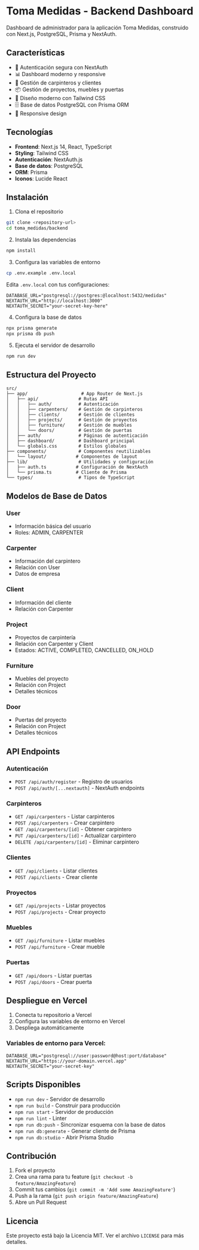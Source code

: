 # Toma Medidas - Backend Dashboard

Dashboard de administrador para la aplicación Toma Medidas, construido con Next.js, PostgreSQL, Prisma y NextAuth.

## Características

- 🔐 Autenticación segura con NextAuth
- 📊 Dashboard moderno y responsive
- 👥 Gestión de carpinteros y clientes
- 📦 Gestión de proyectos, muebles y puertas
- 🎨 Diseño moderno con Tailwind CSS
- 🗄️ Base de datos PostgreSQL con Prisma ORM
- 📱 Responsive design

## Tecnologías

- **Frontend**: Next.js 14, React, TypeScript
- **Styling**: Tailwind CSS
- **Autenticación**: NextAuth.js
- **Base de datos**: PostgreSQL
- **ORM**: Prisma
- **Iconos**: Lucide React

## Instalación

1. Clona el repositorio
```bash
git clone <repository-url>
cd toma_medidas/backend
```

2. Instala las dependencias
```bash
npm install
```

3. Configura las variables de entorno
```bash
cp .env.example .env.local
```

Edita `.env.local` con tus configuraciones:
```env
DATABASE_URL="postgresql://postgres:@localhost:5432/medidas"
NEXTAUTH_URL="http://localhost:3000"
NEXTAUTH_SECRET="your-secret-key-here"
```

4. Configura la base de datos
```bash
npx prisma generate
npx prisma db push
```

5. Ejecuta el servidor de desarrollo
```bash
npm run dev
```

## Estructura del Proyecto

```
src/
├── app/                    # App Router de Next.js
│   ├── api/               # Rutas API
│   │   ├── auth/          # Autenticación
│   │   ├── carpenters/    # Gestión de carpinteros
│   │   ├── clients/       # Gestión de clientes
│   │   ├── projects/      # Gestión de proyectos
│   │   ├── furniture/     # Gestión de muebles
│   │   └── doors/         # Gestión de puertas
│   ├── auth/              # Páginas de autenticación
│   ├── dashboard/         # Dashboard principal
│   └── globals.css        # Estilos globales
├── components/            # Componentes reutilizables
│   └── layout/           # Componentes de layout
├── lib/                   # Utilidades y configuración
│   ├── auth.ts           # Configuración de NextAuth
│   └── prisma.ts         # Cliente de Prisma
└── types/                 # Tipos de TypeScript
```

## Modelos de Base de Datos

### User
- Información básica del usuario
- Roles: ADMIN, CARPENTER

### Carpenter
- Información del carpintero
- Relación con User
- Datos de empresa

### Client
- Información del cliente
- Relación con Carpenter

### Project
- Proyectos de carpintería
- Relación con Carpenter y Client
- Estados: ACTIVE, COMPLETED, CANCELLED, ON_HOLD

### Furniture
- Muebles del proyecto
- Relación con Project
- Detalles técnicos

### Door
- Puertas del proyecto
- Relación con Project
- Detalles técnicos

## API Endpoints

### Autenticación
- `POST /api/auth/register` - Registro de usuarios
- `POST /api/auth/[...nextauth]` - NextAuth endpoints

### Carpinteros
- `GET /api/carpenters` - Listar carpinteros
- `POST /api/carpenters` - Crear carpintero
- `GET /api/carpenters/[id]` - Obtener carpintero
- `PUT /api/carpenters/[id]` - Actualizar carpintero
- `DELETE /api/carpenters/[id]` - Eliminar carpintero

### Clientes
- `GET /api/clients` - Listar clientes
- `POST /api/clients` - Crear cliente

### Proyectos
- `GET /api/projects` - Listar proyectos
- `POST /api/projects` - Crear proyecto

### Muebles
- `GET /api/furniture` - Listar muebles
- `POST /api/furniture` - Crear mueble

### Puertas
- `GET /api/doors` - Listar puertas
- `POST /api/doors` - Crear puerta

## Despliegue en Vercel

1. Conecta tu repositorio a Vercel
2. Configura las variables de entorno en Vercel
3. Despliega automáticamente

### Variables de entorno para Vercel:
```env
DATABASE_URL="postgresql://user:password@host:port/database"
NEXTAUTH_URL="https://your-domain.vercel.app"
NEXTAUTH_SECRET="your-secret-key"
```

## Scripts Disponibles

- `npm run dev` - Servidor de desarrollo
- `npm run build` - Construir para producción
- `npm run start` - Servidor de producción
- `npm run lint` - Linter
- `npm run db:push` - Sincronizar esquema con la base de datos
- `npm run db:generate` - Generar cliente de Prisma
- `npm run db:studio` - Abrir Prisma Studio

## Contribución

1. Fork el proyecto
2. Crea una rama para tu feature (`git checkout -b feature/AmazingFeature`)
3. Commit tus cambios (`git commit -m 'Add some AmazingFeature'`)
4. Push a la rama (`git push origin feature/AmazingFeature`)
5. Abre un Pull Request

## Licencia

Este proyecto está bajo la Licencia MIT. Ver el archivo `LICENSE` para más detalles.
